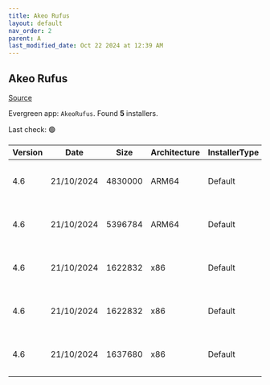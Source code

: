 ```yaml
---
title: Akeo Rufus
layout: default
nav_order: 2
parent: A
last_modified_date: Oct 22 2024 at 12:39 AM
---
```


## Akeo Rufus

[Source](https://rufus.ie/)

Evergreen app: `AkeoRufus`. Found **5** installers.

Last check: 🟢

| Version | Date       | Size    | Architecture | InstallerType | Type | URI                                                                                                                                                        |
| ------- | ---------- | ------- | ------------ | ------------- | ---- | ---------------------------------------------------------------------------------------------------------------------------------------------------------- |
| 4.6     | 21/10/2024 | 4830000 | ARM64        | Default       | exe  | [https://github.com/pbatard/rufus/releases/download/v4.6/rufus-4.6_arm.exe](https://github.com/pbatard/rufus/releases/download/v4.6/rufus-4.6_arm.exe)     |
| 4.6     | 21/10/2024 | 5396784 | ARM64        | Default       | exe  | [https://github.com/pbatard/rufus/releases/download/v4.6/rufus-4.6_arm64.exe](https://github.com/pbatard/rufus/releases/download/v4.6/rufus-4.6_arm64.exe) |
| 4.6     | 21/10/2024 | 1622832 | x86          | Default       | exe  | [https://github.com/pbatard/rufus/releases/download/v4.6/rufus-4.6.exe](https://github.com/pbatard/rufus/releases/download/v4.6/rufus-4.6.exe)             |
| 4.6     | 21/10/2024 | 1622832 | x86          | Default       | exe  | [https://github.com/pbatard/rufus/releases/download/v4.6/rufus-4.6p.exe](https://github.com/pbatard/rufus/releases/download/v4.6/rufus-4.6p.exe)           |
| 4.6     | 21/10/2024 | 1637680 | x86          | Default       | exe  | [https://github.com/pbatard/rufus/releases/download/v4.6/rufus-4.6_x86.exe](https://github.com/pbatard/rufus/releases/download/v4.6/rufus-4.6_x86.exe)     |
